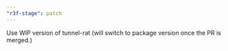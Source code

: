 ```yaml
---
"r3f-stage": patch
---
```


Use WIP version of tunnel-rat (will switch to package version once the PR is merged.)
